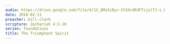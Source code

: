 ```yaml
---
audio: https://drive.google.com/file/d/1S_QMzXiByz-ItSXcdKdFTzjylTJ-s_BK/view
date: 2018-02-11
preacher: bill-clark
scripture: Zechariah 4:1-10
series: foundations
title: The Triumphant Spirit
---
```

